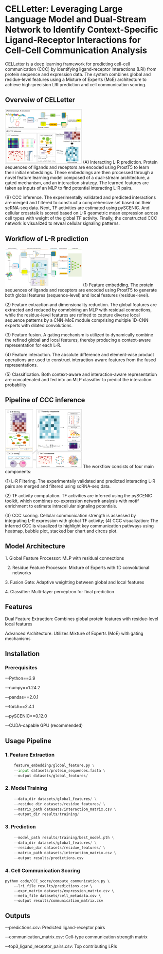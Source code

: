# CELLetter: Leveraging Large Language Model and Dual-Stream Network to Identify Context-Specific Ligand-Receptor Interactions for Cell-Cell Communication Analysis
CELLetter is a deep learning framework for predicting cell-cell communication (CCC) by identifying ligand-receptor interactions (LRI) from protein sequence and expression data. The system combines global and residue-level features using a Mixture of Experts (MoE) architecture to achieve high-precision LRI prediction and cell communication scoring.

## Overveiw of CELLetter
<img src="https://github.com/wallwei/CELLetter/blob/3901030074cb7c371f972693ad826f715afa2880/Fig1_01.png" width = 50%>
(A) Interacting L-R prediction. Protein sequences of ligands and receptors are encoded using ProstT5 to learn their initial embeddings. These embeddings are then processed through a novel feature learning model composed of a dual-stream architecture, a gated mechanism, and an interaction strategy. The learned features are taken as inputs of an MLP to find potential interacting L-R pairs. 

(B) CCC inference. The experimentally validated and predicted interactions are merged and filtered to construct a comprehensive set based on their scRNA-seq data. Next, TF activities are estimated using pySCENIC. And cellular crosstalk is scored based on L-R geometric mean expression across cell types with weight of the global TF activity. Finally, the constructed CCC network is visualized to reveal cellular signaling patterns.

## Workflow of L-R prediction
<img src="https://github.com/wallwei/CELLetter/blob/3901030074cb7c371f972693ad826f715afa2880/Fig2_01.png" width = 50%>
(1) Feature embedding. The protein sequences of ligands and receptors are encoded using ProstT5 to generate both global features (sequence-level) and local features (residue-level). 

(2) Feature extraction and dimensionality reduction. The global features are extracted and reduced by comnbining an MLP with residual connections, while the residue-level features are refined to capture diverse local sequence patterns by a CNN-MoE module comprising multiple 1D-CNN experts with dilated convolutions. 

(3) Feature fusion. A gating mechanism is utilized to dynamically combine the refined global and local features, thereby producing a context-aware representation for each L-R. 

(4) Feature interaction. The absolute difference and element-wise product operations are used to construct interaction-aware features from the fused representations. 

(5) Classification. Both context-aware and interaction-aware representation are concatenated and fed into an MLP classifier to predict the interaction probability

## Pipeline of CCC inference
<img src="https://github.com/wallwei/CELLetter/blob/3901030074cb7c371f972693ad826f715afa2880/Fig3_01.png" width = 50%>
The workflow consists of four main components: 

(1) L-R Filtering. The experimentally validated and predicted interacting L-R pairs are merged and filtered using scRNA-seq data. 

(2) TF activity computation. TF activities are inferred using the pySCENIC toolkit, which combines co-expression network analysis with motif enrichment to estimate intracellular signaling potentials. 

(3) CCC scoring. Cellular communication strength is assessed by integrating L-R expression with global TF activity; (4) CCC visualization: The inferred CCC is visualized to highlight key communication pathways using heatmap, bubble plot, stacked bar chart and circos plot.

## Model Architecture
1.​​ Global Feature Processor​​: MLP with residual connections

2. Residue Feature Processor​​: Mixture of Experts with 1D convolutional networks

​​3. Fusion Gate​​: Adaptive weighting between global and local features

​​4. Classifier​​: Multi-layer perceptron for final prediction

## Features
Dual Feature Extraction​​: Combines global protein features with residue-level local features

​​Advanced Architecture​​: Utilizes Mixture of Experts (MoE) with gating mechanisms

## Installation
### Prerequisites
--Python==3.9

--numpy==1.24.2

--pandas==2.0.1

--torch==2.4.1

--pySCENIC==0.12.0

--CUDA-capable GPU (recommended)

## Usage Pipeline
### 1. Feature Extraction
```python
    feature_embedding/global_feature.py \
    --input datasets/protein_sequences.fasta \
    --output datasets/global_features/
```
### 2. Model Training
```python
    --data_dir datasets/global_features/ \
    --residue_dir datasets/residue_features/ \
    --matrix_path datasets/interaction_matrix.csv \
    --output_dir results/training/
```
### 3. Prediction
```python
    --model_path results/training/best_model.pth \
    --data_dir datasets/global_features/ \
    --residue_dir datasets/residue_features/ \
    --matrix_path datasets/interaction_matrix.csv \
    --output results/predictions.csv
```

### 4. Cell Communication Scoring
```
python code/CCC_score/compute_communication.py \
    --lri_file results/predictions.csv \
    --expr_matrix datasets/expression_matrix.csv \
    --meta_file datasets/cell_metadata.csv \
    --output results/communication_matrix.csv
```

## Outputs
--predictions.csv: Predicted ligand-receptor pairs

--communication_matrix.csv: Cell-type communication strength matrix

--top3_ligand_receptor_pairs.csv: Top contributing LRIs
